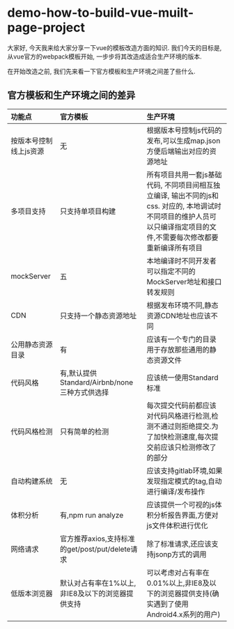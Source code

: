 # demo-how-to-build-vue-muilt-page-project

大家好, 今天我来给大家分享一下vue的模板改造方面的知识. 我们今天的目标是, 从vue官方的webpack模板开始, 一步步将其改造成适合生产环境的版本.

在开始改造之前, 我们先来看一下官方模板和生产环境之间差了些什么.

##  官方模板和生产环境之间的差异

| 功能点                 | 官方模板                                         | 生产环境                                                                                                                                                               |
| :--------------------- | :----------------------------------------------- | :--------------------------------------------------------------------------------------------------------------------------------------------------------------------- |
| 按版本号控制线上js资源 | 无                                               | 根据版本号控制js代码的发布,可以生成map.json方便后端输出对应的资源地址                                                                                                  |
| 多项目支持             | 只支持单项目构建                                 | 所有项目共用一套js基础代码, 不同项目间相互独立编译, 输出不同的js和css. 对应的, 本地调试时不同项目的维护人员可以只编译指定项目的文件,不需要每次修改都要重新编译所有项目 |
| mockServer             | 五                                               | 本地编译时不同开发者可以指定不同的MockServer地址和接口转发规则                                                                                                         |
| CDN                    | 只支持一个静态资源地址                           | 根据发布环境不同,静态资源CDN地址也应该不同                                                                                                                             |
| 公用静态资源目录       | 有                                               | 应该有一个专门的目录用于存放那些通用的静态资源文件                                                                                                                     |
| 代码风格               | 有,默认提供Standard/Airbnb/none三种方式供选择    | 应该统一使用Standard标准                                                                                                                                               |
| 代码风格检测           | 只有简单的检测                                   | 每次提交代码前都应该对代码风格进行检测,检测不通过则拒绝提交.为了加快检测速度,每次提交前应该只检测修改了的部分                                                          |
| 自动构建系统           | 无                                               | 应该支持gitlab环境,如果发现指定模式的tag,自动进行编译/发布操作                                                                                                         |
| 体积分析               | 有,npm run analyze                               | 应该提供一个可视的js体积分析报告界面,方便对js文件体积进行优化                                                                                                          |
| 网络请求               | 官方推荐axios,支持标准的get/post/put/delete请求  | 除了标准请求,还应该支持jsonp方式的调用                                                                                                                                 |
| 低版本浏览器           | 默认对占有率在1%以上,非IE8及以下的浏览器提供支持 | 可以考虑对占有率在0.01%以上,非IE8及以下的浏览器提供支持(确实遇到了使用Android4.x系列的用户)                                                                            |


